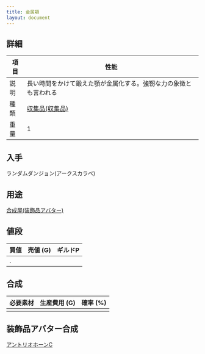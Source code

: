 ```yaml
---
title: 金属顎
layout: document
---
```

## 詳細

|項目|性能|
|---|---|
|説明|長い時間をかけて鍛えた顎が金属化する。強靭な力の象徴とも言われる|
|種類|[収集品(収集品)](収集品(収集品))|
|重量|1|
	 	 	
## 入手

ランダムダンジョン(アークスカラベ)

## 用途

[合成屋(装飾品アバター)](合成屋(装飾品アバター))

## 値段

|買値|売値 (G)|ギルドP|
|---|---|---|
|.|||

## 合成

|必要素材|生産費用 (G)|確率 (%)|
|---|---|---|
||||

## 装飾品アバター合成

[アントリオホーンC](アントリオホーンC)
